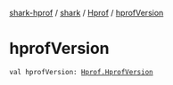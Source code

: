 [shark-hprof](../../index.md) / [shark](../index.md) / [Hprof](index.md) / [hprofVersion](./hprof-version.md)

# hprofVersion

`val hprofVersion: `[`Hprof.HprofVersion`](-hprof-version/index.md)